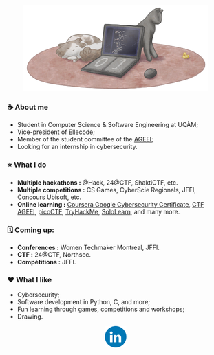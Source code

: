 <p align="center">
 <img src="/GitHub_banner.png" height="200">
</p>

### ☕️ About me
- Student in Computer Science & Software Engineering at UQÀM;
- Vice-president of [Ellecode](https://ellecode.org/);
- Member of the student committee of the [AGEEI](https://ageei.org/);
- Looking for an internship in cybersecurity.

### ⭐️ What I do
-  <b>Multiple hackathons :</b> @Hack, 24@CTF, ShaktiCTF, etc.
-  <b>Multiple competitions :</b> CS Games, CyberScie Regionals, JFFI, Concours Ubisoft, etc.
-  <b>Online learning :</b> [Coursera Google Cybersecurity Certificate](https://www.coursera.org/user/a26ac77a6371e802c926004afd970852), [CTF AGEEI](https://ctf.ageei.org/users/97), [picoCTF](https://play.picoctf.org/users/Anomalie), [TryHackMe](https://tryhackme.com/p/Anomalie), [SoloLearn](https://www.sololearn.com/en/profile/19938565), and many more.

### 🗓️ Coming up: 
-  <b>Conferences :</b> Women Techmaker Montreal, JFFI.
-  <b>CTF :</b> 24@CTF, Northsec.
-  <b>Compétitions :</b> JFFI.

### ❤️ What I like
- Cybersecurity;
- Software development in Python, C, and more;
- Fun learning through games, competitions and workshops;
- Drawing.

<div id="badges">
  <p align="center">
    <a href="https://www.linkedin.com/in/jessica-majeur"><img src="/LinkedIN.png" alt="LinkedIn Badge" height="50"></a>
  </p>
</div>
